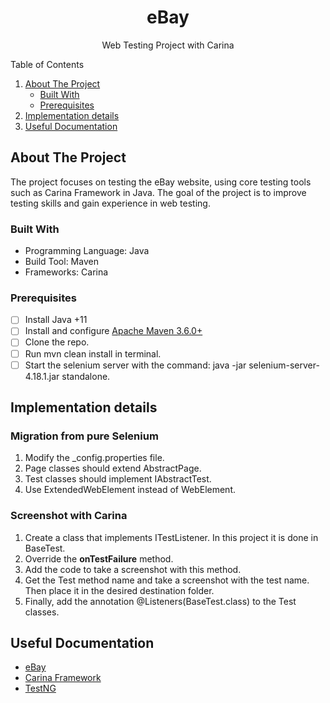 <!-- PROJECT LOGO -->
<div align="center">
  <h1 align="center">eBay</h1>
  <p align="center">Web Testing Project with Carina</p>
</div>

<!-- TABLE OF CONTENTS -->
  <summary>Table of Contents</summary>
  <ol>
    <li>
      <a href="#about-the-project">About The Project</a>
      <ul>
        <li><a href="#built-with">Built With</a></li>
        <li><a href="#prerequisites">Prerequisites</a></li>
      </ul>
    </li>
   <li><a href="#implementation-details">Implementation details</a></li>
   <li><a href="#useful-documentation">Useful Documentation</a></li>
  </ol>

<!-- ABOUT THE PROJECT -->
## About The Project

The project focuses on testing the eBay website, using core testing tools such as Carina Framework in Java. The goal of the project is to improve testing skills and gain experience in web testing.

### Built With

* Programming Language: Java
* Build Tool: Maven
* Frameworks: Carina

### Prerequisites

- [ ] Install Java +11
- [ ] Install and configure [Apache Maven 3.6.0+](http://maven.apache.org/)
- [ ] Clone the repo.
- [ ] Run mvn clean install in terminal.
- [ ] Start the selenium server with the command: java -jar selenium-server-4.18.1.jar standalone.

<!-- IMPLEMENTATION DETAILS -->

## Implementation details

### Migration from pure Selenium
1. Modify the _config.properties file.
2. Page classes should extend AbstractPage.
3. Test classes should implement IAbstractTest.
4. Use ExtendedWebElement instead of WebElement.

### Screenshot with Carina

1. Create a class that implements ITestListener. In this project it is done in BaseTest.
2. Override the **onTestFailure** method.
3. Add the code to take a screenshot with this method.
4. Get the Test method name and take a screenshot with the test name. Then place it in the desired destination folder.
5. Finally, add the annotation @Listeners(BaseTest.class) to the Test classes.

<!-- USEFUL DOCUMENTATION -->
## Useful Documentation

* [eBay](https://www.ebay.com)
* [Carina Framework](https://zebrunner.github.io/carina/)
* [TestNG](https://testng.org/doc/documentation-main.html)

